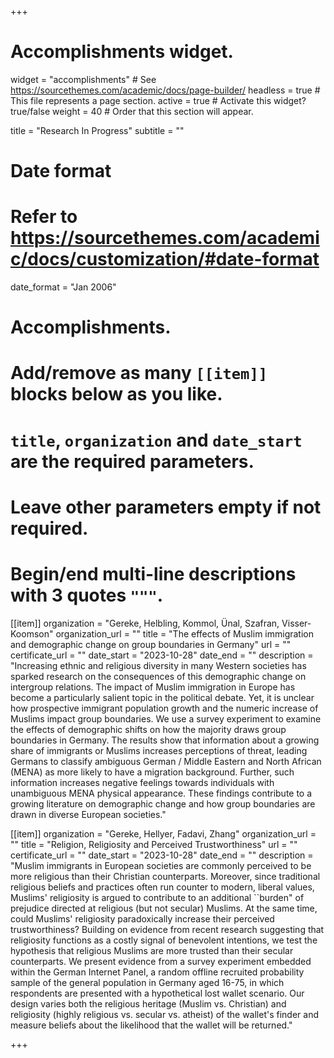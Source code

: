 +++
# Accomplishments widget.
widget = "accomplishments"  # See https://sourcethemes.com/academic/docs/page-builder/
headless = true  # This file represents a page section.
active = true  # Activate this widget? true/false
weight = 40  # Order that this section will appear.

title = "Research In Progress"
subtitle = ""

# Date format
#   Refer to https://sourcethemes.com/academic/docs/customization/#date-format
date_format = "Jan 2006"

# Accomplishments.
#   Add/remove as many `[[item]]` blocks below as you like.
#   `title`, `organization` and `date_start` are the required parameters.
#   Leave other parameters empty if not required.
#   Begin/end multi-line descriptions with 3 quotes `"""`.

[[item]]
  organization = "Gereke, Helbling, Kommol, Ünal, Szafran, Visser-Koomson"
  organization_url = ""
  title = "The effects of Muslim immigration and demographic change on group boundaries in Germany"
  url = ""
  certificate_url = ""
  date_start = "2023-10-28"
  date_end = ""
  description = "Increasing ethnic and religious diversity in many Western societies has sparked research on the consequences of this demographic change on intergroup relations. The impact of Muslim immigration in Europe has become a particularly salient topic in the political debate. Yet, it is unclear how prospective immigrant population growth and the numeric increase of Muslims impact group boundaries. We use a survey experiment to examine the effects of demographic shifts on how the majority draws group boundaries in Germany. The results show that information about a growing share of immigrants or Muslims increases perceptions of threat, leading Germans to classify ambiguous German / Middle Eastern and North African (MENA) as more likely to have a migration background. Further, such information increases negative feelings towards individuals with unambiguous MENA physical appearance. These findings contribute to a growing literature on demographic change and how group boundaries are drawn in diverse European societies."

  [[item]]
  organization = "Gereke, Hellyer, Fadavi, Zhang"
  organization_url = ""
  title = "Religion, Religiosity and Perceived Trustworthiness"
  url = ""
  certificate_url = ""
  date_start = "2023-10-28"
  date_end = ""
description = "Muslim immigrants in European societies are commonly perceived to be more religious than their Christian counterparts.  Moreover, since traditional religious beliefs and practices often run counter to modern, liberal values, Muslims' religiosity is argued to contribute to an additional ``burden" of prejudice directed at religious (but not secular) Muslims.  At the same time, could Muslims' religiosity paradoxically increase their perceived trustworthiness?  Building on evidence from recent research suggesting that religiosity functions as a costly signal of benevolent intentions, we test the hypothesis that religious Muslims are more trusted than their secular counterparts. We present evidence from a survey experiment embedded within the German Internet Panel, a random offline recruited probability sample of the general population in Germany aged 16-75, in which respondents are presented with a hypothetical lost wallet scenario. Our design varies both the religious heritage (Muslim vs. Christian) and religiosity (highly religious vs. secular vs. atheist) of the wallet's finder and measure beliefs about the likelihood that the wallet will be returned."

+++
